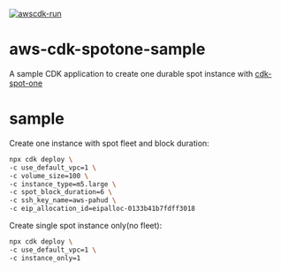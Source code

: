 [![awscdk-run](https://img.shields.io/badge/Deploy%20with-AWSCDK.RUN-blue)](https://awscdk.run)
# aws-cdk-spotone-sample

A sample CDK application to create one durable spot instance with [cdk-spot-one](https://github.com/pahud/cdk-spot-one)

# sample

Create one instance with spot fleet and block duration:

```sh
npx cdk deploy \
-c use_default_vpc=1 \
-c volume_size=100 \
-c instance_type=m5.large \
-c spot_block_duration=6 \
-c ssh_key_name=aws-pahud \
-c eip_allocation_id=eipalloc-0133b41b7fdff3018
```

Create single spot instance only(no fleet):

```sh
npx cdk deploy \
-c use_default_vpc=1 \
-c instance_only=1
```
